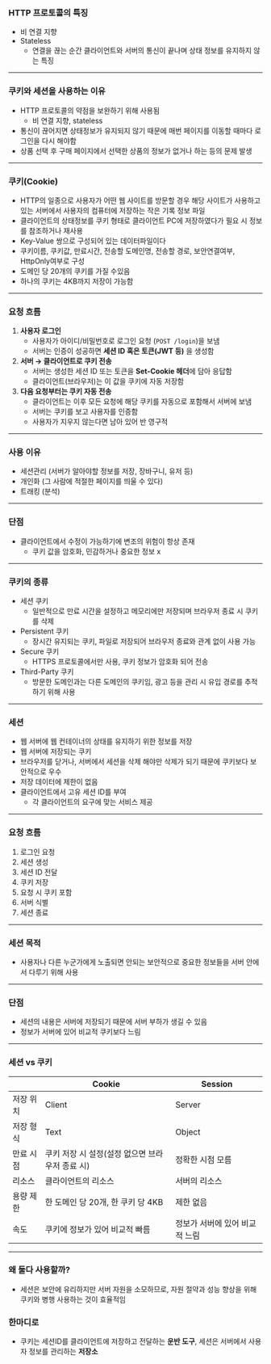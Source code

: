 ### HTTP 프로토콜의 특징

- 비 연결 지향
- Stateless
    - 연결을 끊는 순간 클라이언트와 서버의 통신이 끝나며 상태 정보를 유지하지 않는 특징

---

### 쿠키와 세션을 사용하는 이유

- HTTP 프로토콜의 약점을 보완하기 위해 사용됨
    - 비 연결 지향, stateless
- 통신이 끊어지면 상태정보가 유지되지 않기 때문에 매번 페이지를 이동할 때마다 로그인을 다시 해야함
- 상품 선택 후 구매 페이지에서 선택한 상품의 정보가 없거나 하는 등의 문제 발생

---

### **쿠키(Cookie)**

- HTTP의 일종으로 사용자가 어떤 웹 사이트를 방문할 경우 해당 사이트가 사용하고 있는 서버에서 사용자의 컴퓨터에 저장하는 작은 기록 정보 파일
- 클라이언트의 상태정보를 쿠키 형태로 클라이언트 PC에 저장하였다가 필요 시 정보를 참조하거나 재사용
- Key-Value 쌍으로 구성되어 있는 데이터파일이다
- 쿠키이름, 쿠키값, 만료시간, 전송할 도메인명, 전송할 경로, 보안연결여부, HttpOnly여부로 구성
- 도메인 당 20개의 쿠키를 가질 수있음
- 하나의 쿠키는 4KB까지 저장이 가능함

---

### 요청 흐름

1. **사용자 로그인**
    - 사용자가 아이디/비밀번호로 로그인 요청 (`POST /login`)을 보냄
    - 서버는 인증이 성공하면 **세션 ID 혹은 토큰(JWT 등)** 을 생성함
2. **서버 → 클라이언트로 쿠키 전송**
    - 서버는 생성한 세션 ID 또는 토큰을 **Set-Cookie 헤더**에 담아 응답함
    - 클라이언트(브라우저)는 이 값을 쿠키에 자동 저장함
3. **다음 요청부터는 쿠키 자동 전송**
    - 클라이언트는 이후 모든 요청에 해당 쿠키를 자동으로 포함해서 서버에 보냄
    - 서버는 쿠키를 보고 사용자를 인증함
    - 사용자가 지우지 않는다면 남아 있어 반 영구적

---

### 사용 이유

- 세션관리 (서버가 알아야할 정보를 저장, 장바구니, 유저 등)
- 개인화 (그 사람에 적절한 페이지를 띄울 수 있다)
- 트래킹 (분석)

---

### 단점

- 클라이언트에서 수정이 가능하기에 변조의 위험이 항상 존재
    - 쿠키 값을 암호화, 민감하거나 중요한 정보 x

---

### 쿠키의 종류

- 세션 쿠키
    - 일반적으로 만료 시간을 설정하고 메모리에만 저장되며 브라우저 종료 시 쿠키를 삭제
- Persistent 쿠키
    - 장시간 유지되는 쿠키, 파일로 저장되어 브라우저 종료와 관계 없이 사용 가능
- Secure 쿠키
    - HTTPS 프로토콜에서만 사용, 쿠키 정보가 암호화 되어 전송
- Third-Party 쿠키
    - 방문한 도메인과는 다른 도메인의 쿠키임, 광고 등을 관리 시 유입 경로를 추적하기 위해 사용

---

### 세션

- 웹 서버에 웹 컨테이너의 상태를 유지하기 위한 정보를 저장
- 웹 서버에 저장되는 쿠키
- 브라우저를 닫거나, 서버에서 세션을 삭제 해야만 삭제가 되기 때문에 쿠키보다 보안적으로 우수
- 저장 데이터에 제한이 없음
- 클라이언트에서 고유 세션 ID를 부여
    - 각 클라이언트의 요구에 맞는 서비스 제공

---

### 요청 흐름

1. 로그인 요청
2. 세션 생성
3. 세션 ID 전달
4. 쿠키 저장
5. 요청 시 쿠키 포함
6. 서버 식별
7. 세션 종료

---

### 세션 목적

- 사용자나 다른 누군가에게 노출되면 안되는 보안적으로 중요한 정보들을 서버 안에서 다루기 위해 사용

---

### 단점

- 세션의 내용은 서버에 저장되기 때문에 서버 부하가 생길 수 있음
- 정보가 서버에 있어 비교적 쿠키보다 느림

---

### 세션 vs 쿠키

|  | Cookie | Session |
| --- | --- | --- |
| 저장 위치 | Client | Server |
| 저장 형식 | Text | Object |
| 만료 시점 | 쿠키 저장 시 설정(설정 없으면 브라우저 종료 시) | 정확한 시점 모름 |
| 리소스 | 클라이언트의 리소스 | 서버의 리소스 |
| 용량 제한 | 한 도메인 당 20개, 한 쿠키 당 4KB | 제한 없음 |
| 속도 | 쿠키에 정보가 있어 비교적 빠름 | 정보가 서버에 있어 비교적 느림 |

---

### 왜 둘다 사용할까?

- 세션은 보안에 유리하지만 서버 자원을 소모하므로, 자원 절약과 성능 향상을 위해 쿠키와 병행 사용하는 것이 효율적임

### 한마디로

- 쿠키는 세션ID를 클라이언트에 저장하고 전달하는 **운반 도구**, 세션은 서버에서 사용자 정보를 관리하는 **저장소**
